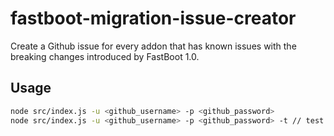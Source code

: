 # fastboot-migration-issue-creator

Create a Github issue for every addon that has known issues with the breaking changes introduced by FastBoot 1.0.

## Usage

```bash
node src/index.js -u <github_username> -p <github_password>
node src/index.js -u <github_username> -p <github_password> -t // test mode, don't create issues
```